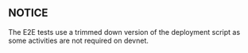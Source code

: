 ## NOTICE

The E2E tests use a trimmed down version of the deployment script as some
activities are not required on devnet.
